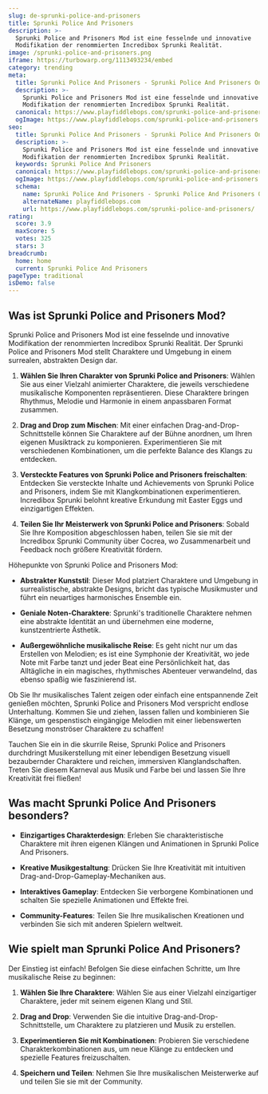 ```yaml
---
slug: de-sprunki-police-and-prisoners
title: Sprunki Police And Prisoners
description: >-
  Sprunki Police and Prisoners Mod ist eine fesselnde und innovative
  Modifikation der renommierten Incredibox Sprunki Realität.
image: /sprunki-police-and-prisoners.png
iframe: https://turbowarp.org/1113493234/embed
category: trending
meta:
  title: Sprunki Police And Prisoners - Sprunki Police And Prisoners Online spielen
  description: >-
    Sprunki Police and Prisoners Mod ist eine fesselnde und innovative
    Modifikation der renommierten Incredibox Sprunki Realität.
  canonical: https://www.playfiddlebops.com/sprunki-police-and-prisoners/
  ogImage: https://www.playfiddlebops.com/sprunki-police-and-prisoners.png
seo:
  title: Sprunki Police And Prisoners - Sprunki Police And Prisoners Online spielen
  description: >-
    Sprunki Police and Prisoners Mod ist eine fesselnde und innovative
    Modifikation der renommierten Incredibox Sprunki Realität.
  keywords: Sprunki Police And Prisoners
  canonical: https://www.playfiddlebops.com/sprunki-police-and-prisoners/
  ogImage: https://www.playfiddlebops.com/sprunki-police-and-prisoners.png
  schema:
    name: Sprunki Police And Prisoners - Sprunki Police And Prisoners Online spielen
    alternateName: playfiddlebops.com
    url: https://www.playfiddlebops.com/sprunki-police-and-prisoners/
rating:
  score: 3.9
  maxScore: 5
  votes: 325
  stars: 3
breadcrumb:
  home: home
  current: Sprunki Police And Prisoners
pageType: traditional
isDemo: false
---
```


## Was ist Sprunki Police and Prisoners Mod?

Sprunki Police and Prisoners Mod ist eine fesselnde und innovative Modifikation der renommierten Incredibox Sprunki Realität. Der Sprunki Police and Prisoners Mod stellt Charaktere und Umgebung in einem surrealen, abstrakten Design dar.

1. **Wählen Sie Ihren Charakter von Sprunki Police and Prisoners**: Wählen Sie aus einer Vielzahl animierter Charaktere, die jeweils verschiedene musikalische Komponenten repräsentieren. Diese Charaktere bringen Rhythmus, Melodie und Harmonie in einem anpassbaren Format zusammen.

1. **Drag and Drop zum Mischen**: Mit einer einfachen Drag-and-Drop-Schnittstelle können Sie Charaktere auf der Bühne anordnen, um Ihren eigenen Musiktrack zu komponieren. Experimentieren Sie mit verschiedenen Kombinationen, um die perfekte Balance des Klangs zu entdecken.

1. **Versteckte Features von Sprunki Police and Prisoners freischalten**: Entdecken Sie versteckte Inhalte und Achievements von Sprunki Police and Prisoners, indem Sie mit Klangkombinationen experimentieren. Incredibox Sprunki belohnt kreative Erkundung mit Easter Eggs und einzigartigen Effekten.

1. **Teilen Sie Ihr Meisterwerk von Sprunki Police and Prisoners**: Sobald Sie Ihre Komposition abgeschlossen haben, teilen Sie sie mit der Incredibox Sprunki Community über Cocrea, wo Zusammenarbeit und Feedback noch größere Kreativität fördern.

Höhepunkte von Sprunki Police and Prisoners Mod:

- **Abstrakter Kunststil**: Dieser Mod platziert Charaktere und Umgebung in surrealistische, abstrakte Designs, bricht das typische Musikmuster und führt ein neuartiges harmonisches Ensemble ein.

- **Geniale Noten-Charaktere**: Sprunki's traditionelle Charaktere nehmen eine abstrakte Identität an und übernehmen eine moderne, kunstzentrierte Ästhetik.

- **Außergewöhnliche musikalische Reise**: Es geht nicht nur um das Erstellen von Melodien; es ist eine Symphonie der Kreativität, wo jede Note mit Farbe tanzt und jeder Beat eine Persönlichkeit hat, das Alltägliche in ein magisches, rhythmisches Abenteuer verwandelnd, das ebenso spaßig wie faszinierend ist.

Ob Sie Ihr musikalisches Talent zeigen oder einfach eine entspannende Zeit genießen möchten, Sprunki Police and Prisoners Mod verspricht endlose Unterhaltung. Kommen Sie und ziehen, lassen fallen und kombinieren Sie Klänge, um gespenstisch eingängige Melodien mit einer liebenswerten Besetzung monströser Charaktere zu schaffen!

Tauchen Sie ein in die skurrile Reise, Sprunki Police and Prisoners durchdringt Musikerstellung mit einer lebendigen Besetzung visuell bezaubernder Charaktere und reichen, immersiven Klanglandschaften. Treten Sie diesem Karneval aus Musik und Farbe bei und lassen Sie Ihre Kreativität frei fließen!

## Was macht Sprunki Police And Prisoners besonders?

- **Einzigartiges Charakterdesign**: Erleben Sie charakteristische Charaktere mit ihren eigenen Klängen und Animationen in Sprunki Police And Prisoners.

- **Kreative Musikgestaltung**: Drücken Sie Ihre Kreativität mit intuitiven Drag-and-Drop-Gameplay-Mechaniken aus.

- **Interaktives Gameplay**: Entdecken Sie verborgene Kombinationen und schalten Sie spezielle Animationen und Effekte frei.

- **Community-Features**: Teilen Sie Ihre musikalischen Kreationen und verbinden Sie sich mit anderen Spielern weltweit.

## Wie spielt man Sprunki Police And Prisoners?

Der Einstieg ist einfach! Befolgen Sie diese einfachen Schritte, um Ihre musikalische Reise zu beginnen:

1. **Wählen Sie Ihre Charaktere**: Wählen Sie aus einer Vielzahl einzigartiger Charaktere, jeder mit seinem eigenen Klang und Stil.

1. **Drag and Drop**: Verwenden Sie die intuitive Drag-and-Drop-Schnittstelle, um Charaktere zu platzieren und Musik zu erstellen.

1. **Experimentieren Sie mit Kombinationen**: Probieren Sie verschiedene Charakterkombinationen aus, um neue Klänge zu entdecken und spezielle Features freizuschalten.

1. **Speichern und Teilen**: Nehmen Sie Ihre musikalischen Meisterwerke auf und teilen Sie sie mit der Community.